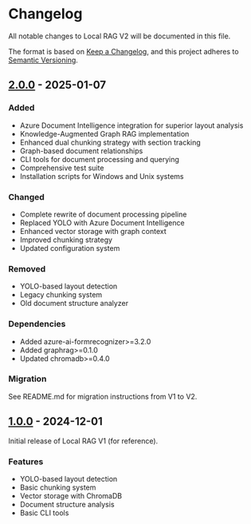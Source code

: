 # Changelog

All notable changes to Local RAG V2 will be documented in this file.

The format is based on [Keep a Changelog](https://keepachangelog.com/en/1.0.0/),
and this project adheres to [Semantic Versioning](https://semver.org/spec/v2.0.0.html).

## [2.0.0] - 2025-01-07

### Added
- Azure Document Intelligence integration for superior layout analysis
- Knowledge-Augmented Graph RAG implementation
- Enhanced dual chunking strategy with section tracking
- Graph-based document relationships
- CLI tools for document processing and querying
- Comprehensive test suite
- Installation scripts for Windows and Unix systems

### Changed
- Complete rewrite of document processing pipeline
- Replaced YOLO with Azure Document Intelligence
- Enhanced vector storage with graph context
- Improved chunking strategy
- Updated configuration system

### Removed
- YOLO-based layout detection
- Legacy chunking system
- Old document structure analyzer

### Dependencies
- Added azure-ai-formrecognizer>=3.2.0
- Added graphrag>=0.1.0
- Updated chromadb>=0.4.0

### Migration
See README.md for migration instructions from V1 to V2.

## [1.0.0] - 2024-12-01

Initial release of Local RAG V1 (for reference).

### Features
- YOLO-based layout detection
- Basic chunking system
- Vector storage with ChromaDB
- Document structure analysis
- Basic CLI tools

[2.0.0]: https://github.com/yourusername/local-ragv2/releases/tag/v2.0.0
[1.0.0]: https://github.com/yourusername/local-ragv1/releases/tag/v1.0.0
